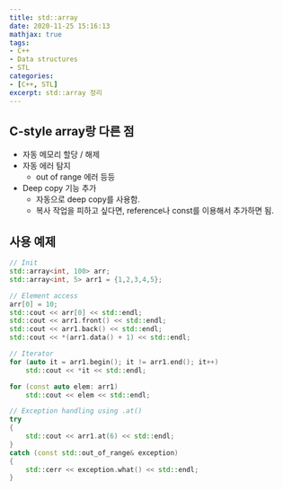 ```yaml
---
title: std::array
date: 2020-11-25 15:16:13
mathjax: true
tags: 
- C++
- Data structures
- STL
categories: 
- [C++, STL]
excerpt: std::array 정리
---
```


## C-style array랑 다른 점

- 자동 메모리 할당 / 해제
- 자동 에러 탐지
  - out of range 에러 등등
- Deep copy 기능 추가
  - 자동으로 deep copy를 사용함.
  - 복사 작업을 피하고 싶다면, reference나 const를 이용해서 추가하면 됨.

## 사용 예제

```cpp
// Init
std::array<int, 100> arr;
std::array<int, 5> arr1 = {1,2,3,4,5};

// Element access
arr[0] = 10;
std::cout << arr[0] << std::endl;
std::cout << arr1.front() << std::endl;
std::cout << arr1.back() << std::endl;
std::cout << *(arr1.data() + 1) << std::endl;

// Iterator
for (auto it = arr1.begin(); it != arr1.end(); it++)
    std::cout << *it << std::endl;

for (const auto elem: arr1)
    std::cout << elem << std::endl;

// Exception handling using .at()
try
{
    std::cout << arr1.at(6) << std::endl;    
}
catch (const std::out_of_range& exception)
{
    std::cerr << exception.what() << std::endl;
}

```


